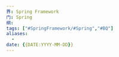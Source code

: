 ```yaml
---
界: Spring Framework
门: Spring
纲: 
tags: ["#SpringFramework/#Spring","#BQ"]
aliases:
  - 
date: {{DATE:YYYY-MM-DD}}
---
```


